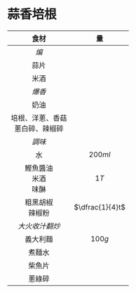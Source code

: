 # 蒜香培根

|                 食材                 |       量        |
| :----------------------------------: | :-------------: |
|                 *煸*                 |                 |
|                 蒜片                 |                 |
|                 米酒                 |                 |
|                *爆香*                |                 |
|                 奶油                 |                 |
| 培根、洋蔥、香菇<br />蔥白碎、辣椒碎 |                 |
|                *調味*                |                 |
|                  水                  |     $200ml$     |
|     鰹魚醬油<br />米酒<br />味醂     |      $1T$       |
|         粗黑胡椒<br />辣椒粉         | $\dfrac{1}{4}t$ |
|            *大火收汁翻炒*            |                 |
|               義大利麵               |     $100g$      |
|                煮麵水                |                 |
|                柴魚片                |                 |
|                蔥綠碎                |                 |
